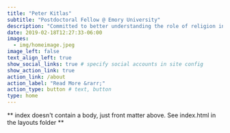 ```yaml
---
title: "Peter Kitlas"
subtitle: "Postdoctoral Fellow @ Emory University"
description: "Committed to better understanding the role of religion in our modern society through exploring a diversity of historical voices, inclusive teaching practices, and communal learning."
date: 2019-02-18T12:27:33-06:00
images:
  - img/homeimage.jpeg
image_left: false
text_align_left: true
show_social_links: true # specify social accounts in site config
show_action_link: true
action_link: /about
action_label: "Read More &rarr;"
action_type: button # text, button
type: home
---
```


** index doesn't contain a body, just front matter above.
See index.html in the layouts folder **
